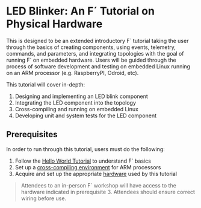 #  LED Blinker: An F´ Tutorial on Physical Hardware

This is designed to be an extended introductory F´ tutorial taking the user through the basics of creating components,
using events, telemetry, commands, and parameters, and integrating topologies with the goal of running F´ on embedded
hardware. Users will be guided through the process of software development and testing on embedded Linux running on an
ARM processor (e.g. RaspberryPI, Odroid, etc).

This tutorial will cover in-depth:

1. Designing and implementing an LED blink component
2. Integrating the LED component into the topology
3. Cross-compiling and running on embedded Linux
4. Developing unit and system tests for the LED component

## Prerequisites

In order to run through this tutorial, users must do the following:

1. Follow the [Hello World Tutorial](https://github.com/nasa/fprime/blob/devel/docs/Tutorials/HelloWorld/Tutorial.md) to
understand F´ basics
2. Set up a [cross-compiling environment](./environment.md) for ARM processors
3. Acquire and set up the appropriate [hardware](./hardware.md) used by this tutorial

> Attendees to an in-person F´ workshop will have access to the hardware indicated in prerequisite 3. Attendees should
> ensure correct wiring before use.
